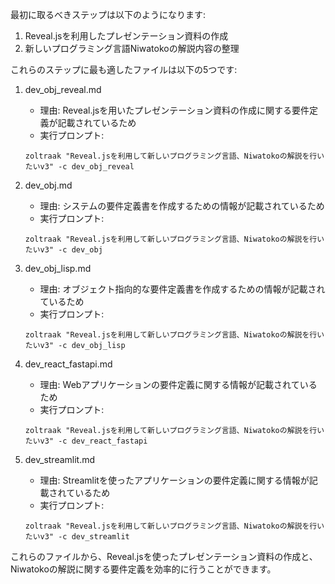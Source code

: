 最初に取るべきステップは以下のようになります:

1. Reveal.jsを利用したプレゼンテーション資料の作成
2. 新しいプログラミング言語Niwatokoの解説内容の整理

これらのステップに最も適したファイルは以下の5つです:

1. dev_obj_reveal.md
   - 理由: Reveal.jsを用いたプレゼンテーション資料の作成に関する要件定義が記載されているため
   - 実行プロンプト:
   ```
   zoltraak "Reveal.jsを利用して新しいプログラミング言語、Niwatokoの解説を行いたいv3" -c dev_obj_reveal
   ```

2. dev_obj.md
   - 理由: システムの要件定義書を作成するための情報が記載されているため
   - 実行プロンプト:
   ```
   zoltraak "Reveal.jsを利用して新しいプログラミング言語、Niwatokoの解説を行いたいv3" -c dev_obj
   ```

3. dev_obj_lisp.md
   - 理由: オブジェクト指向的な要件定義書を作成するための情報が記載されているため
   - 実行プロンプト:
   ```
   zoltraak "Reveal.jsを利用して新しいプログラミング言語、Niwatokoの解説を行いたいv3" -c dev_obj_lisp
   ```

4. dev_react_fastapi.md
   - 理由: Webアプリケーションの要件定義に関する情報が記載されているため
   - 実行プロンプト:
   ```
   zoltraak "Reveal.jsを利用して新しいプログラミング言語、Niwatokoの解説を行いたいv3" -c dev_react_fastapi
   ```

5. dev_streamlit.md
   - 理由: Streamlitを使ったアプリケーションの要件定義に関する情報が記載されているため
   - 実行プロンプト:
   ```
   zoltraak "Reveal.jsを利用して新しいプログラミング言語、Niwatokoの解説を行いたいv3" -c dev_streamlit
   ```

これらのファイルから、Reveal.jsを使ったプレゼンテーション資料の作成と、Niwatokoの解説に関する要件定義を効率的に行うことができます。